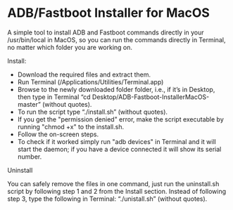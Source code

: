 # ADB/Fastboot Installer for MacOS

A simple tool to install ADB and Fastboot commands directly in your /usr/bin/local in MacOS, so you can run the commands directly in Terminal, no matter which folder you are working on.

Install:

- Download the required files and extract them.
- Run Terminal (/Applications/Utilities/Terminal.app)
- Browse to the newly downloaded folder folder, i.e., if it’s in Desktop, then type in Terminal “cd Desktop/ADB-Fastboot-InstallerMacOS-master” (without quotes).
- To run the script type “./install.sh” (without quotes).
- If you get the "permission denied" error, make the script executable by running "chmod +x" to the install.sh.
- Follow the on-screen steps.
- To check if it worked simply run "adb devices" in Terminal and it will start the daemon; if you have a device connected it will show its serial number.

Uninstall

You can safely remove the files in one command, just run the uninstall.sh script by following step 1 and 2 from the Install section. Instead of following step 3, type the following in Terminal: “./unistall.sh” (without quotes).
